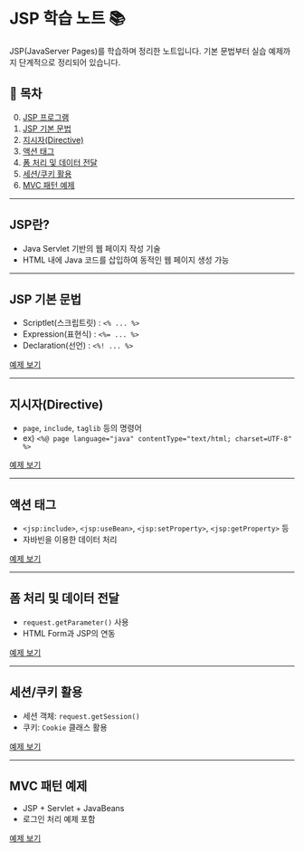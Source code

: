 # JSP 학습 노트 📚

JSP(JavaServer Pages)를 학습하며 정리한 노트입니다. 기본 문법부터 실습 예제까지 단계적으로 정리되어 있습니다.

## 📌 목차

0. [JSP 프로그램](#JSP프로그램)
1. [JSP 기본 문법](#jsp-기본-문법)
2. [지시자(Directive)](#지시자directive)
3. [액션 태그](#액션-태그)
4. [폼 처리 및 데이터 전달](#폼-처리-및-데이터-전달)
5. [세션/쿠키 활용](#세션쿠키-활용)
6. [MVC 패턴 예제](#mvc-패턴-예제)

---

## JSP란?

- Java Servlet 기반의 웹 페이지 작성 기술
- HTML 내에 Java 코드를 삽입하여 동적인 웹 페이지 생성 가능

---

## JSP 기본 문법

- Scriptlet(스크립트릿) : `<% ... %>`
- Expression(표현식) : `<%= ... %>`
- Declaration(선언) : `<%! ... %>`

[예제 보기](./01_basic-syntax)

---

## 지시자(Directive)

- `page`, `include`, `taglib` 등의 명령어
- ex) `<%@ page language="java" contentType="text/html; charset=UTF-8" %>`

[예제 보기](./02_directives)

---

## 액션 태그

- `<jsp:include>`, `<jsp:useBean>`, `<jsp:setProperty>`, `<jsp:getProperty>` 등
- 자바빈을 이용한 데이터 처리

[예제 보기](./03_action-tags)

---

## 폼 처리 및 데이터 전달

- `request.getParameter()` 사용
- HTML Form과 JSP의 연동

[예제 보기](./04_form-handling)

---

## 세션/쿠키 활용

- 세션 객체: `request.getSession()`
- 쿠키: `Cookie` 클래스 활용

[예제 보기](./05_session-cookie)

---

## MVC 패턴 예제

- JSP + Servlet + JavaBeans
- 로그인 처리 예제 포함

[예제 보기](./06_mvc)


